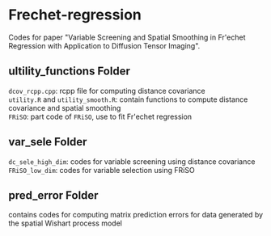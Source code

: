 # Frechet-regression
Codes for paper "Variable Screening and Spatial Smoothing in Fr\'echet Regression with Application to Diffusion Tensor Imaging".
## ultility_functions Folder
`dcov_rcpp.cpp`: rcpp file for computing distance covariance\
`utility.R` and `utility_smooth.R`: contain functions to compute distance covariance and spatial smoothing\
`FRiSO`: part code of `FRiSO`, use to fit Fr\'echet regression
## var_sele Folder
`dc_sele_high_dim`: codes for variable screening using distance covariance\
`FRiSO_low_dim`: codes for variable selection using FRiSO
## pred_error Folder
contains codes for computing matrix prediction errors for data generated by the spatial Wishart process model 
